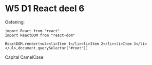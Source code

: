 # W5 D1 React deel 6
Oefening:

```
import React from "react"
import ReactDOM from "react-dom"

ReactDOM.render(<ul><li>Item 1</li><li>Item 2</li><li>Item 3</li></ul>,document.querySelector("#root"))
```

Capital CamelCase

